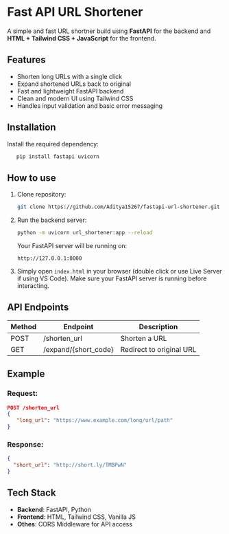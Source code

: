 # Fast API URL Shortener

A simple and fast URL shortner build using **FastAPI** for the backend and **HTML + Tailwind CSS + JavaScript** for the frontend.

## Features

- Shorten long URLs with a single click
- Expand shortened URLs back to original
- Fast and lightweight FastAPI backend
- Clean and modern UI using Tailwind CSS
- Handles input validation and basic error messaging

## Installation
Install the required dependency:
```sh
   pip install fastapi uvicorn
```

## How to use

1. Clone repository:
   ```sh
   git clone https://github.com/Aditya15267/fastapi-url-shortener.git
2. Run the backend server:
   ```sh
   python -m uvicorn url_shortener:app --reload
   ```
   Your FastAPI server will be running on:

   ```http://127.0.0.1:8000```
3. Simply open ```index.html``` in your browser (double click or use Live Server if using VS Code). Make sure your FastAPI server is running before interacting.

## API Endpoints

| Method | Endpoint | Description |
| ------ | -------- | ----------- |
| POST | /shorten_url | Shorten a URL |
| GET | /expand/{short_code} | Redirect to original URL |

## Example

### Request:

```json
POST /shorten_url
{
   "long_url": "https://www.example.com/long/url/path"
}
```

### Response:

```json
{
  "short_url": "http://short.ly/TMBPwN"
}
```

## Tech Stack

- **Backend**: FastAPI, Python
- **Frontend**: HTML, Tailwind CSS, Vanilla JS
- **Othes**: CORS Middleware for API access
